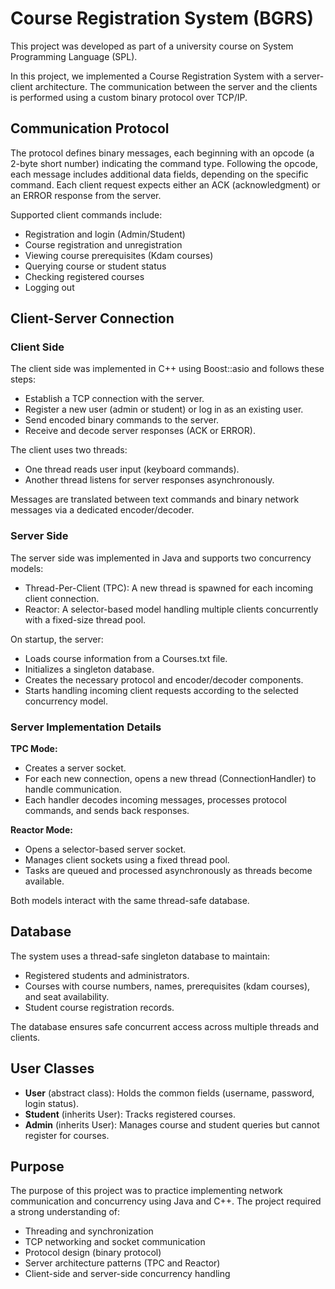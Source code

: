 # Course Registration System (BGRS)

This project was developed as part of a university course on System Programming Language (SPL).

In this project, we implemented a Course Registration System with a server-client architecture.
The communication between the server and the clients is performed using a custom binary protocol over TCP/IP.

## Communication Protocol

The protocol defines binary messages, each beginning with an opcode (a 2-byte short number) indicating the command type.
Following the opcode, each message includes additional data fields, depending on the specific command.
Each client request expects either an ACK (acknowledgment) or an ERROR response from the server.

Supported client commands include:
- Registration and login (Admin/Student)
- Course registration and unregistration
- Viewing course prerequisites (Kdam courses)
- Querying course or student status
- Checking registered courses
- Logging out

## Client-Server Connection

### Client Side

The client side was implemented in C++ using Boost::asio and follows these steps:
- Establish a TCP connection with the server.
- Register a new user (admin or student) or log in as an existing user.
- Send encoded binary commands to the server.
- Receive and decode server responses (ACK or ERROR).

The client uses two threads:
- One thread reads user input (keyboard commands).
- Another thread listens for server responses asynchronously.

Messages are translated between text commands and binary network messages via a dedicated encoder/decoder.

### Server Side

The server side was implemented in Java and supports two concurrency models:
- Thread-Per-Client (TPC): A new thread is spawned for each incoming client connection.
- Reactor: A selector-based model handling multiple clients concurrently with a fixed-size thread pool.

On startup, the server:
- Loads course information from a Courses.txt file.
- Initializes a singleton database.
- Creates the necessary protocol and encoder/decoder components.
- Starts handling incoming client requests according to the selected concurrency model.

### Server Implementation Details

**TPC Mode:**
- Creates a server socket.
- For each new connection, opens a new thread (ConnectionHandler) to handle communication.
- Each handler decodes incoming messages, processes protocol commands, and sends back responses.

**Reactor Mode:**
- Opens a selector-based server socket.
- Manages client sockets using a fixed thread pool.
- Tasks are queued and processed asynchronously as threads become available.

Both models interact with the same thread-safe database.

## Database

The system uses a thread-safe singleton database to maintain:
- Registered students and administrators.
- Courses with course numbers, names, prerequisites (kdam courses), and seat availability.
- Student course registration records.

The database ensures safe concurrent access across multiple threads and clients.

## User Classes

- **User** (abstract class): Holds the common fields (username, password, login status).
- **Student** (inherits User): Tracks registered courses.
- **Admin** (inherits User): Manages course and student queries but cannot register for courses.

## Purpose

The purpose of this project was to practice implementing network communication and concurrency using Java and C++.
The project required a strong understanding of:
- Threading and synchronization
- TCP networking and socket communication
- Protocol design (binary protocol)
- Server architecture patterns (TPC and Reactor)
- Client-side and server-side concurrency handling
